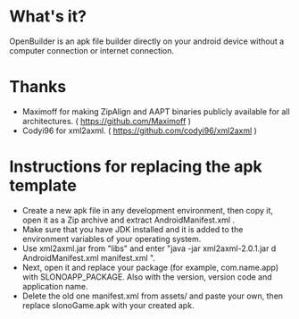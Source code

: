 # What's it?
OpenBuilder is an apk file builder directly on your android device without a computer connection or internet connection.

# Thanks
- Maximoff for making ZipAlign and AAPT binaries publicly available for all architectures. ( https://github.com/Maximoff )
- Codyi96 for xml2axml. ( https://github.com/codyi96/xml2axml ) 

# Instructions for replacing the apk template
- Create a new apk file in any development environment, then copy it, open it as a Zip archive and extract AndroidManifest.xml .
- Make sure that you have JDK installed and it is added to the environment variables of your operating system.
- Use xml2axml.jar from "libs" and enter "java -jar xml2axml-2.0.1.jar d AndroidManifest.xml manifest.xml ".
- Next, open it and replace your package (for example, com.name.app) with SLONOAPP_PACKAGE. Also with the version, version code and application name.
- Delete the old one manifest.xml from assets/ and paste your own, then replace slonoGame.apk with your created apk.
